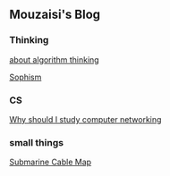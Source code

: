 ## Mouzaisi's Blog

### Thinking

[about algorithm thinking](https://telegra.ph/About-algorithm-thinking-06-03)

[Sophism](https://telegra.ph/Sophism-06-03)

### CS

[Why should I study computer networking](https://graph.org/Why-should-I-study-computer-networking-06-03)

### small things

[Submarine Cable Map](https://www.submarinecablemap.com/)
